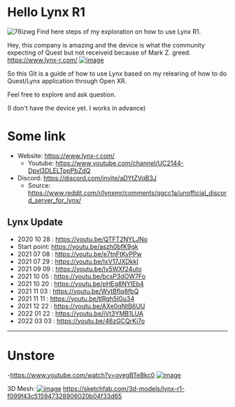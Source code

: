 # Hello Lynx R1

![76izwg](https://user-images.githubusercontent.com/20149493/228629377-fcf59cc6-435d-43fd-9abf-0adc362d3def.jpg)
Find here steps of my exploration on how to use Lynx R1.

Hey, this company is amazing and the device is what the community expecting of Quest but not receiveid because of Mark Z. greed.
https://www.lynx-r.com/
[![image](https://user-images.githubusercontent.com/20149493/160122857-cdc731ef-ce3b-47e2-a156-c0ddaa4857c9.png)](https://www.lynx-r.com/)



So this Git is a guide of how to use Lynx based on my relearing of how to do Quest/Lynx application through Open XR.

Feel free to explore and ask question.

(I don't have the device yet. I works in advance)


# Some link
- Website: https://www.lynx-r.com/
   - Youtube: https://www.youtube.com/channel/UC2144-Dpvl3DLELTppPbZdQ
- Discord: https://discord.com/invite/aDYtZVqB3J
  - Source: https://www.reddit.com/r/lynxmr/comments/qgcc1a/unofficial_discord_server_for_lynx/


## Lynx Update
-  2020 10 28 : https://youtu.be/QTFT2NYLJNo
-  Start point: https://youtu.be/aszh0bfK9gk
-  2021 07 08 : https://youtu.be/e7tnFtKvPPw
-  2021 07 29 : https://youtu.be/IxV17JXDkkI
-  2021 09 09 : https://youtu.be/lv5WXf24uto
-  2021 10 05 : https://youtu.be/bcsP3dOW7Fo
-  2021 10 20 : https://youtu.be/pHEg8NYIEb4
-  2021 11 03 : https://youtu.be/WytBflq8fbQ
-  2021 11 11 : https://youtu.be/tlRgh5IGu34
-  2021 12 22 : https://youtu.be/AXe0qNtB6UU
-  2022 01 22 : https://youtu.be/iVt3YMB1LUA
-  2022 03 03 : https://youtu.be/46zGCQrKi7o


---------------------

# Unstore

-https://www.youtube.com/watch?v=ovegBTeBkc0
[![image](https://user-images.githubusercontent.com/20149493/164105098-327ef4e1-5aa1-4720-a9bb-d4127b4dff75.png)](
-https://www.youtube.com/watch?v=ovegBTeBkc0)


3D Mesh:
[![image](https://user-images.githubusercontent.com/20149493/206757065-98b5ca18-f11d-4174-aa97-4e0a798ae5cb.png)](https://sketchfab.com/3d-models/lynx-r1-f099f43c515947328906020b04f33d65)
https://sketchfab.com/3d-models/lynx-r1-f099f43c515947328906020b04f33d65
